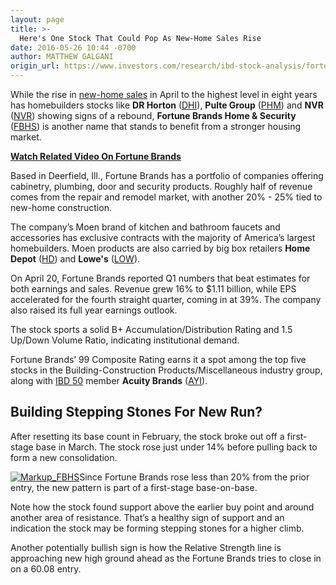 ```yaml
---
layout: page
title: >-
  Here's One Stock That Could Pop As New-Home Sales Rise
date: 2016-05-26 10:44 -0700
author: MATTHEW GALGANI
origin_url: https://www.investors.com/research/ibd-stock-analysis/fortune-brands-stock-up-april-new-home-sales-rise/
---
```





While the rise in [new-home sales](https://www.investors.com/news/economy/new-home-sales-in-u-s-surge-to-highest-level-in-eight-years/) in April to the highest level in eight years has homebuilders stocks like **DR Horton** ([DHI](https://research.investors.com/quote.aspx?symbol=DHI)), **Pulte Group** ([PHM](https://research.investors.com/quote.aspx?symbol=PHM)) and **NVR** ([NVR](https://research.investors.com/quote.aspx?symbol=NVR)) showing signs of a rebound, **Fortune Brands Home & Security** ([FBHS](https://research.investors.com/quote.aspx?symbol=FBHS)) is another name that stands to benefit from a stronger housing market.


[**Watch Related Video On Fortune Brands**](https://www.investors.com/videos/breakout-watch-fortune-brands-nears-buy-point-as-new-home-sales-rise/)


Based in Deerfield, Ill., Fortune Brands has a portfolio of companies offering cabinetry, plumbing, door and security products. Roughly half of revenue comes from the repair and remodel market, with another 20% - 25% tied to new-home construction.


The company’s Moen brand of kitchen and bathroom faucets and accessories has exclusive contracts with the majority of America’s largest homebuilders. Moen products are also carried by big box retailers **Home Depot** ([HD](https://research.investors.com/quote.aspx?symbol=HD)) and **Lowe's** ([LOW](https://research.investors.com/quote.aspx?symbol=LOW)).


On April 20, Fortune Brands reported Q1 numbers that beat estimates for both earnings and sales. Revenue grew 16% to $1.11 billion, while EPS accelerated for the fourth straight quarter, coming in at 39%. The company also raised its full year earnings outlook. 


The stock sports a solid B+ Accumulation/Distribution Rating and 1.5 Up/Down Volume Ratio, indicating institutional demand.


Fortune Brands’ 99 Composite Rating earns it a spot among the top five stocks in the Building-Construction Products/Miscellaneous industry group, along with [IBD 50](http://research.investors.com/stock-lists/ibd-50/) member **Acuity Brands** ([AYI](https://research.investors.com/quote.aspx?symbol=AYI)).


**Building Stepping Stones For New Run?**
-----------------------------------------


After resetting its base count in February, the stock broke out off a first-stage base in March. The stock rose just under 14% before pulling back to form a new consolidation. 


[![Markup_FBHS](https://www.investors.com/wp-content/uploads/2016/05/Markup_FBHS-300x288.gif)](https://www.investors.com/wp-content/uploads/2016/05/Markup_FBHS.gif)Since Fortune Brands rose less than 20% from the prior entry, the new pattern is part of a first-stage base-on-base. 


Note how the stock found support above the earlier buy point and around another area of resistance. That’s a healthy sign of support and an indication the stock may be forming stepping stones for a higher climb.


Another potentially bullish sign is how the Relative Strength line is approaching new high ground ahead as the Fortune Brands tries to close in on a 60.08 entry.




